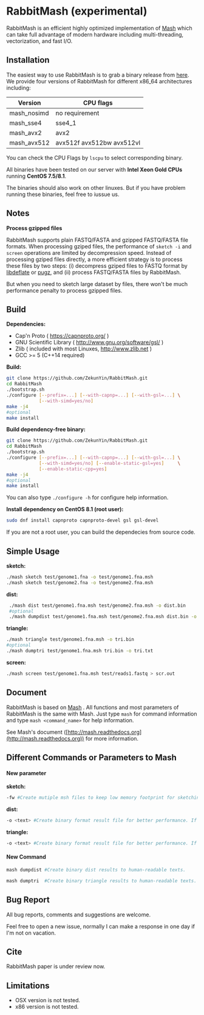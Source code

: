 # RabbitMash (experimental)

RabbitMash is an efficient highly optimized implementation of [Mash](https://github.com/marbl/Mash) which can take full advantage of modern hardware including multi-threading, vectorization, and fast I/O.



## Installation

The easiest way to use RabbitMash is to grab a binary release from [here](https://github.com/ZekunYin/RabbitMash/releases). We provide four versions of RabbitMash for different x86_64 architectures including:

| Version     | CPU flags                 |
| ----------- | ------------------------- |
| mash_nosimd | no requirement            |
| mash_sse4   | sse4_1                    |
| mash_avx2   | avx2                      |
| mash_avx512 | avx512f avx512bw avx512vl |

You can check the CPU Flags by `lscpu` to select corresponding binary.

All binaries have been tested on our server with **Intel Xeon Gold CPUs** running **CentOS 7.5/8.1**.

The binaries should also work on other linuxes. But if you have problem running these binaries, feel free to iussue us.



## Notes

**Process gzipped files**

RabbitMash supports plain FASTQ/FASTA and gzipped FASTQ/FASTA file formats.  When processing gziped files, the performance of `sketch -i` and `screen` operations are limited by decompression speed. Instead of processing gziped files directly, a more efficient strategy is to process these files by two steps: (i) decompress gziped files to FASTQ format by [libdeflate](https://github.com/ebiggers/libdeflate) or [pugz](https://github.com/Piezoid/pugz), and (ii) process FASTQ/FASTA files by RabbitMash. 

But when you need to sketch large dataset by files, there won't be much performance penalty to process gzipped files.



## Build

**Dependencies:**

   - Cap'n Proto ( https://capnproto.org/ )
   - GNU Scientific Library ( http://www.gnu.org/software/gsl/ )
   - Zlib ( included with most Linuxes, http://www.zlib.net ) 
   - GCC >= 5 (C++14 required)

**Build:**

```bash
git clone https://github.com/ZekunYin/RabbitMash.git
cd RabbitMash
./bootstrap.sh
./configure [--prefix=...] [--with-capnp=...] [--with-gsl=...] \
            [--with-simd=yes/no]
make -j4
#optional
make install
```

**Build dependency-free binary:**

```bash
git clone https://github.com/ZekunYin/RabbitMash.git
cd RabbitMash
./bootstrap.sh
./configure [--prefix=...] [--with-capnp=...] [--with-gsl=...] \
            [--with-simd=yes/no] [--enable-static-gsl=yes]     \
            [--enable-static-cpp=yes]
make -j4
#optional
make install
```

You can also type `./configure -h` for configure help information.

**Install dependency on CentOS 8.1 (root user):**

```bash
sudo dnf install capnproto capnproto-devel gsl gsl-devel
```

If you are not a root user, you can build the dependecies from source code.



## Simple Usage

**sketch:**

```bash
./mash sketch test/genome1.fna -o test/genome1.fna.msh
./mash sketch test/genome2.fna -o test/genome2.fna.msh
```

**dist:**

```bash
 ./mash dist test/genome1.fna.msh test/genome2.fna.msh -o dist.bin
 #optional
 ./mash dumpdist test/genome1.fna.msh test/genome2.fna.msh dist.bin -o dist.txt
```

**triangle:**

```bash
./mash triangle test/genome1.fna.msh -o tri.bin
#optional
./mash dumptri test/genome1.fna.msh tri.bin -o tri.txt
```

**screen:**

```bash
./mash screen test/genome1.fna.msh test/reads1.fastq > scr.out
```



## Document

RabbitMash is based on [Mash](https://github.com/marbl/Mash) . All functions and most parameters of RabbitMash is the same with Mash.  Just type `mash` for command information and type `mash <command_name>` for help information.

See Mash's document  ([http://mash.readthedocs.org](http://mash.readthedocs.org)) for more information.



## Different Commands or Parameters to Mash

#### New parameter 

**sketch:**

```bash
-fw #Create mutiple msh files to keep low memory footprint for sketching massive sequences.
```

**dist:**

```bash
-o <text> #Create binary format result file for better performance. If -o is not specified, text results will be written to stdout.
```

**triangle:**

```bash
-o <text> #Create binary format result file for better performance. If -o is not specified, text results will be written to stdout.
```

#### New Command

```bash
mash dumpdist #Create binary dist results to human-readable texts.
```

```bash
mash dumptri  #Create binary triangle results to human-readable texts.
```



## Bug Report

All bug reports, comments and suggestions are welcome.

Feel free to open a new issue, normally I can make a response in one day if I'm not on vacation. 

## Cite

RabbitMash paper is under review now.

## Limitations

- OSX version is not tested.
- x86 version is not tested.
